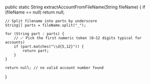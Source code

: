 public static String extractAccountFromFileName(String fileName) {
    if (fileName == null) return null;

    // Split filename into parts by underscore
    String[] parts = fileName.split("_");

    for (String part : parts) {
        // ✅ Pick the first numeric token (8–12 digits typical for accounts)
        if (part.matches("\\d{5,12}")) {
            return part;
        }
    }

    return null; // no valid account number found
}
